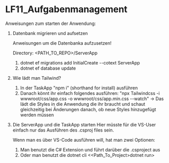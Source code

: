 # LF11_Aufgabenmanagement

Anweisungen zum starten der Anwendung:

1. Datenbank migrieren und aufsetzen

    Anweisungen um die Datenbanka aufzusetzen!

    Directory: <PATH_TO_REPO>/ServerApp

    1. dotnet ef migrations add InitialCreate --cotext ServerApp
    2. dotnet ef database update

2. Wie lädt man Tailwind?

    1. In der TaskApp "npm i" (shorthand for install) ausführen
    2. Danach könnt ihr einfach folgendes ausführen: "npx Tailwindcss -i wwwroot/css/app.css -o wwwroot/css/app.min.css --watch"
        -> Das lädt die Styles in die Anwendung die ihr braucht und schaut gleichzeitig bei Änderungen danach, ob neue Styles hinzugefügt werden müssen

3. Die ServerApp und die TaskApp starten
    Hier müsste für die VS-User einfach nur das Ausführen des .csproj files sein.

    Wenn man es über VS-Code ausführen will, hat man zwei Optionen:
    1. Man benutzt die C# Extension und führt darüber die .csproject aus
    2. Oder man benutzt die dotnet cli <<Path_To_Project>dotnet run>